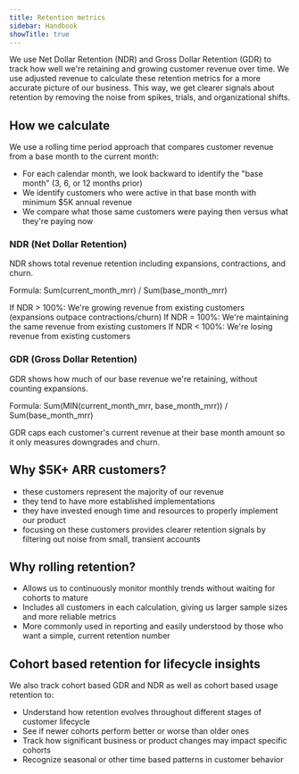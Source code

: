 ```yaml
---
title: Retention metrics
sidebar: Handbook
showTitle: true
---
```


We use Net Dollar Retention (NDR) and Gross Dollar Retention (GDR) to track how well we're
retaining and growing customer revenue over time. We use adjusted revenue to calculate these retention metrics
for a more accurate picture of our business. This way, we get clearer signals about retention by removing the
noise from spikes, trials, and organizational shifts.

## How we calculate

We use a rolling time period approach that compares customer revenue from a base month to the current month:

-   For each calendar month, we look backward to identify the "base month" (3, 6, or 12 months prior)
-   We identify customers who were active in that base month with minimum $5K annual revenue
-   We compare what those same customers were paying then versus what they're paying now

### NDR (Net Dollar Retention)

NDR shows total revenue retention including expansions, contractions, and churn.

Formula: Sum(current_month_mrr) / Sum(base_month_mrr)

If NDR > 100%: We're growing revenue from existing customers (expansions outpace contractions/churn)
If NDR = 100%: We're maintaining the same revenue from existing customers
If NDR < 100%: We're losing revenue from existing customers

### GDR (Gross Dollar Retention)

GDR shows how much of our base revenue we're retaining, without counting expansions.

Formula: Sum(MIN(current_month_mrr, base_month_mrr)) / Sum(base_month_mrr)

GDR caps each customer's current revenue at their base month amount so it only measures downgrades and churn.

## Why $5K+ ARR customers?

-   these customers represent the majority of our revenue
-   they tend to have more established implementations
-   they have invested enough time and resources to properly implement our product
-   focusing on these customers provides clearer retention signals by filtering out noise from small, transient accounts

## Why rolling retention?

-   Allows us to continuously monitor monthly trends without waiting for cohorts to mature
-   Includes all customers in each calculation, giving us larger sample sizes and more reliable metrics
-   More commonly used in reporting and easily understood by those who want a simple, current retention number

## Cohort based retention for lifecycle insights

We also track cohort based GDR and NDR as well as cohort based usage retention to:

-   Understand how retention evolves throughout different stages of customer lifecycle
-   See if newer cohorts perform better or worse than older ones
-   Track how significant business or product changes may impact specific cohorts
-   Recognize seasonal or other time based patterns in customer behavior
